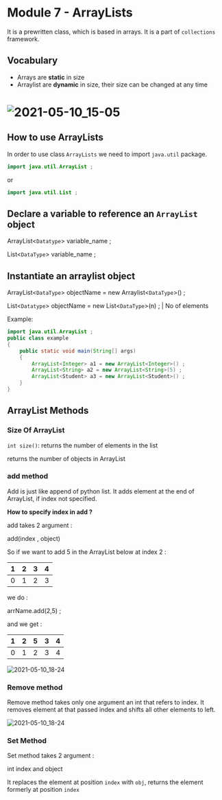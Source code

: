 # Module 7 - ArrayLists

It is a prewritten class, which is based in arrays. It is a part of `collections` framework.  

## Vocabulary 

- Arrays are **static** in size 
- Arraylist are **dynamic** in size, their size can be changed at any time 

![2021-05-10_15-05](https://user-images.githubusercontent.com/30211412/117640478-b4bc7500-b1a2-11eb-9af8-d8987e865192.png)
=======
## How to use ArrayLists 

In order to use class `ArrayLists` we need to import `java.util` package. 

```java
import java.util.ArrayList ;  
```` 

or 

```java 
import java.util.List ; 
```

## Declare a variable to reference an `ArrayList` object

ArrayList<`Datatype`> variable_name ; 


List<`DataType`> variable_name ; 


## Instantiate an arraylist object 

ArrayList<`DataType`> objectName = new Arraylist<`DataType`>() ; 

List<`Datatype`> objectName      =  new List<`DataType`>(n)  ; 
                                                         |
                                                    No of elements


Example: 

```java
import java.util.ArrayList ; 
public class example 
{
    public static void main(String[] args)
    {
        ArrayList<Integer> a1 = new ArrayList<Integer>() ; 
        ArrayList<String> a2 = new ArrayList<String>(5) ; 
        ArrayList<Student> a3 = new ArrayList<Student>() ; 
    }
}
```

## ArrayList Methods 

### Size Of ArrayList 

`int size()`: returns the number of elements in the list 

returns the number of objects in ArrayList 

### add method 

Add is just like append of python list. It adds element at the end of ArrayList, if index not specified. 

**How to specify index in add ?**

add takes 2 argument : 

add(index , object)  

So if we want to add 5 in the ArrayList below at index 2 : 

| 1 	| 2 	| 3 	| 4 	|
|:-:	|---	|---	|---	|
| 0 	| 1 	| 2 	| 3 	|


we do : 

arrName.add(2,5) ; 
 
and we get : 

| 1 	| 2 	| 5 	| 3 	| 4 	|
|:-:	|---	|---	|---	|---	|
| 0 	| 1 	| 2 	| 3 	| 4 	|

![2021-05-10_18-24](https://user-images.githubusercontent.com/30211412/117662409-26a1b800-b1bd-11eb-87b1-c0a33aed4b90.png)


### Remove method 

Remove method takes only one argument an int that refers to index. It removes element at that passed index and shifts all other elements to left. 

![2021-05-10_18-24](https://user-images.githubusercontent.com/30211412/117663264-18a06700-b1be-11eb-8073-ef9c4c00bad0.png)

### Set Method 

Set method takes 2 argument : 

int index and object 

It replaces the element at position `index` with `obj`, returns the element formerly at position `index`






